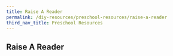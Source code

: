 ```yaml
---
title: Raise A Reader
permalink: /diy-resources/preschool-resources/raise-a-reader
third_nav_title: Preschool Resources
---
```

## Raise A Reader

